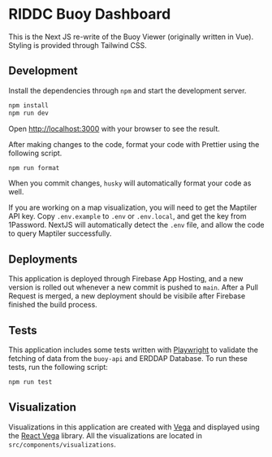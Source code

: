# RIDDC Buoy Dashboard

This is the Next JS re-write of the Buoy Viewer (originally written in Vue). Styling is provided through Tailwind CSS.

## Development

Install the dependencies through `npm` and start the development server.

```bash
npm install
npm run dev
```

Open [http://localhost:3000](http://localhost:3000) with your browser to see the result.

After making changes to the code, format your code with Prettier using the following script.

```bash
npm run format
```

When you commit changes, `husky` will automatically format your code as well.

If you are working on a map visualization, you will need to get the Maptiler API key. Copy `.env.example` to `.env` or `.env.local`, and get the key from 1Password. NextJS will automatically detect the `.env` file, and allow the code to query Maptiler successfully.

## Deployments

This application is deployed through Firebase App Hosting, and a new version is rolled out whenever a new commit is pushed to `main`. After a Pull Request is merged, a new deployment should be visibile after Firebase finished the build process.

## Tests

This application includes some tests written with [Playwright](link) to validate the fetching of data from the `buoy-api` and ERDDAP Database. To run these tests, run the following script:

```bash
npm run test
```

## Visualization

Visualizations in this application are created with [Vega](https://vega.github.io/) and displayed using the [React Vega](https://www.npmjs.com/package/react-vega) library. All the visualizations are located in `src/components/visualizations`.
